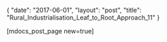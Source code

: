 {
   "date": "2017-06-01",
   "layout": "post",
   "title": "Rural_Industrialisation_Leaf_to_Root_Approach_11"
}

[mdocs_post_page new=true]